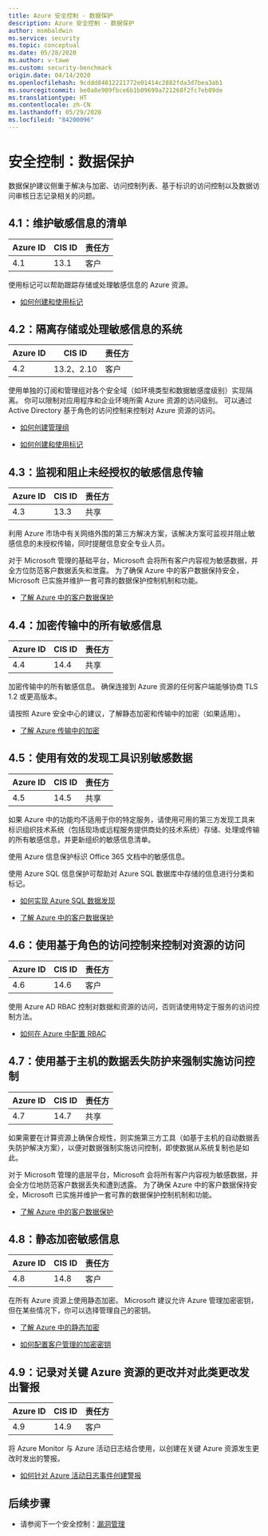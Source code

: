 ```yaml
---
title: Azure 安全控制 - 数据保护
description: Azure 安全控制 - 数据保护
author: msmbaldwin
ms.service: security
ms.topic: conceptual
ms.date: 05/28/2020
ms.author: v-tawe
ms.custom: security-benchmark
origin.date: 04/14/2020
ms.openlocfilehash: 9cddd84812221772e01414c2882fda3d7bea3ab1
ms.sourcegitcommit: be0a8e909fbce6b1b09699a721268f2fc7eb89de
ms.translationtype: HT
ms.contentlocale: zh-CN
ms.lasthandoff: 05/29/2020
ms.locfileid: "84200096"
---
```

# <a name="security-control-data-protection"></a>安全控制：数据保护

数据保护建议侧重于解决与加密、访问控制列表、基于标识的访问控制以及数据访问审核日志记录相关的问题。

## <a name="41-maintain-an-inventory-of-sensitive-information"></a>4.1：维护敏感信息的清单

| Azure ID | CIS ID | 责任方 |
|--|--|--|
| 4.1 | 13.1 | 客户 |

使用标记可以帮助跟踪存储或处理敏感信息的 Azure 资源。

- [如何创建和使用标记](https://docs.azure.cn/azure-resource-manager/resource-group-using-tags)

## <a name="42-isolate-systems-storing-or-processing-sensitive-information"></a>4.2：隔离存储或处理敏感信息的系统

| Azure ID | CIS ID | 责任方 |
|--|--|--|
| 4.2 | 13.2、2.10 | 客户 |

使用单独的订阅和管理组对各个安全域（如环境类型和数据敏感度级别）实现隔离。 你可以限制对应用程序和企业环境所需 Azure 资源的访问级别。 可以通过 Active Directory 基于角色的访问控制来控制对 Azure 资源的访问。 

<!-- not available-->

- [如何创建管理组](https://docs.azure.cn/governance/management-groups/create)

- [如何创建和使用标记](https://docs.azure.cn/azure-resource-manager/resource-group-using-tags)

## <a name="43-monitor-and-block-unauthorized-transfer-of-sensitive-information"></a>4.3：监视和阻止未经授权的敏感信息传输

| Azure ID | CIS ID | 责任方 |
|--|--|--|
| 4.3 | 13.3 | 共享 |

利用 Azure 市场中有关网络外围的第三方解决方案，该解决方案可监视并阻止敏感信息的未授权传输，同时提醒信息安全专业人员。

对于 Microsoft 管理的基础平台，Microsoft 会将所有客户内容视为敏感数据，并全方位防范客户数据丢失和泄露。 为了确保 Azure 中的客户数据保持安全，Microsoft 已实施并维护一套可靠的数据保护控制机制和功能。

- [了解 Azure 中的客户数据保护](https://docs.azure.cn/security/fundamentals/protection-customer-data)

## <a name="44-encrypt-all-sensitive-information-in-transit"></a>4.4：加密传输中的所有敏感信息

| Azure ID | CIS ID | 责任方 |
|--|--|--|
| 4.4 | 14.4 | 共享 |

加密传输中的所有敏感信息。 确保连接到 Azure 资源的任何客户端能够协商 TLS 1.2 或更高版本。

请按照 Azure 安全中心的建议，了解静态加密和传输中的加密（如果适用）。

- [了解 Azure 传输中的加密](https://docs.azure.cn/security/fundamentals/encryption-overview#encryption-of-data-in-transit)

## <a name="45-use-an-active-discovery-tool-to-identify-sensitive-data"></a>4.5：使用有效的发现工具识别敏感数据

| Azure ID | CIS ID | 责任方 |
|--|--|--|
| 4.5 | 14.5 | 共享 |

如果 Azure 中的功能均不适用于你的特定服务，请使用可用的第三方发现工具来标识组织技术系统（包括现场或远程服务提供商处的技术系统）存储、处理或传输的所有敏感信息，并更新组织的敏感信息清单。

使用 Azure 信息保护标识 Office 365 文档中的敏感信息。

使用 Azure SQL 信息保护可帮助对 Azure SQL 数据库中存储的信息进行分类和标记。

- [如何实现 Azure SQL 数据发现](https://docs.azure.cn/sql-database/sql-database-data-discovery-and-classification)

<!-- not available -->

- [了解 Azure 中的客户数据保护](https://docs.azure.cn/security/fundamentals/protection-customer-data)

## <a name="46-use-role-based-access-control-to-control-access-to-resources"></a>4.6：使用基于角色的访问控制来控制对资源的访问

| Azure ID | CIS ID | 责任方 |
|--|--|--|
| 4.6 | 14.6 | 客户 |

使用 Azure AD RBAC 控制对数据和资源的访问，否则请使用特定于服务的访问控制方法。

- [如何在 Azure 中配置 RBAC](https://docs.azure.cn/role-based-access-control/role-assignments-portal)

## <a name="47-use-host-based-data-loss-prevention-to-enforce-access-control"></a>4.7：使用基于主机的数据丢失防护来强制实施访问控制

| Azure ID | CIS ID | 责任方 |
|--|--|--|
| 4.7 | 14.7 | 共享 |

如果需要在计算资源上确保合规性，则实施第三方工具（如基于主机的自动数据丢失防护解决方案），以便对数据强制实施访问控制，即使数据从系统复制也是如此。

对于 Microsoft 管理的底层平台，Microsoft 会将所有客户内容视为敏感数据，并会全方位地防范客户数据丢失和遭到透露。 为了确保 Azure 中的客户数据保持安全，Microsoft 已实施并维护一套可靠的数据保护控制机制和功能。

- [了解 Azure 中的客户数据保护](https://docs.azure.cn/security/fundamentals/protection-customer-data)

## <a name="48-encrypt-sensitive-information-at-rest"></a>4.8：静态加密敏感信息

| Azure ID | CIS ID | 责任方 |
|--|--|--|
| 4.8 | 14.8 | 客户 |

在所有 Azure 资源上使用静态加密。 Microsoft 建议允许 Azure 管理加密密钥，但在某些情况下，你可以选择管理自己的密钥。 

- [了解 Azure 中的静态加密](https://docs.azure.cn/security/fundamentals/encryption-atrest)

- [如何配置客户管理的加密密钥](https://docs.azure.cn/storage/common/storage-encryption-keys-portal)

## <a name="49-log-and-alert-on-changes-to-critical-azure-resources"></a>4.9：记录对关键 Azure 资源的更改并对此类更改发出警报

| Azure ID | CIS ID | 责任方 |
|--|--|--|
| 4.9 | 14.9 | 客户 |

将 Azure Monitor 与 Azure 活动日志结合使用，以创建在关键 Azure 资源发生更改时发出的警报。

- [如何针对 Azure 活动日志事件创建警报](https://docs.azure.cn/azure-monitor/platform/alerts-activity-log)


## <a name="next-steps"></a>后续步骤

- 请参阅下一个安全控制：[漏洞管理](security-control-vulnerability-management.md)